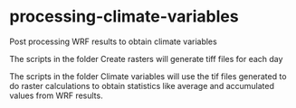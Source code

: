 # processing-climate-variables
Post processing WRF results to obtain climate variables

The scripts in the folder Create rasters will generate tiff files for each day

The scripts in the folder Climate variables will use the tif files generated to do raster calculations to obtain statistics like average and accumulated values from WRF results.

